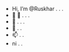 - Hi, I’m @Ruskhar . . .
- 👀 👀 . . .
- 🌱 . . .
- 💞️ . .
- 📫 . .
- ni . .

<!---
Ruskhar/Ruskhar is a ✨ special ✨ repository because its `README.md` (this file) appears on your GitHub profile.
You can click the Preview link to take a look at your changes.
--->
